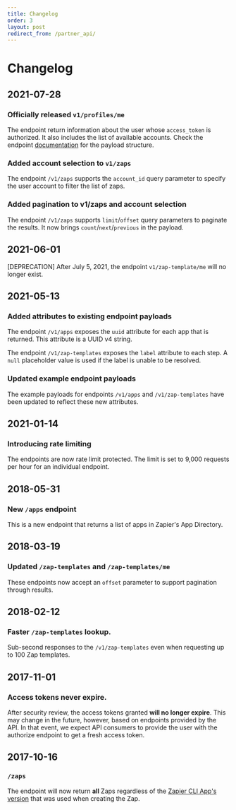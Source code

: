 ```yaml
---
title: Changelog
order: 3
layout: post
redirect_from: /partner_api/
---
```


# Changelog

## 2021-07-28
### Officially released `v1/profiles/me`
The endpoint return information about the user whose `access_token` is authorized. 
It also includes the list of available accounts. Check the endpoint
[documentation](https://platform.zapier.com/partner_api/endpoints#get-v1profilesme) for the payload structure.

### Added account selection to `v1/zaps`
The endpoint `/v1/zaps` supports the `account_id` query parameter to specify the user account 
to filter the list of zaps.

### Added pagination to v1/zaps and account selection
The endpoint `/v1/zaps` supports `limit`/`offset` query parameters to paginate the results.
It now brings `count`/`next`/`previous` in the payload.

## 2021-06-01
[DEPRECATION] After July 5, 2021, the endpoint `v1/zap-template/me` will no longer exist.

## 2021-05-13

### Added attributes to existing endpoint payloads

The endpoint `/v1/apps` exposes the `uuid` attribute for each app that is returned. This attribute is a UUID v4 string.

The endpoint `/v1/zap-templates` exposes the `label` attribute to each step. A `null` placeholder value is used if the label is unable to be resolved.

### Updated example endpoint payloads

The example payloads for endpoints `/v1/apps` and `/v1/zap-templates` have been updated to reflect these new attributes.

## 2021-01-14

### Introducing rate limiting

The endpoints are now rate limit protected. The limit is set to 9,000 requests per hour for an individual endpoint.

## 2018-05-31

### New `/apps` endpoint

This is a new endpoint that returns a list of apps in Zapier's App Directory.

## 2018-03-19

### Updated `/zap-templates` and `/zap-templates/me`

These endpoints now accept an `offset` parameter to support pagination through results.

## 2018-02-12

### Faster `/zap-templates` lookup.

Sub-second responses to the `/v1/zap-templates` even when requesting up to 100 Zap templates.

## 2017-11-01

### Access tokens never expire.

After security review, the access tokens granted **will no longer expire**. This may change in the future, however, based on endpoints provided by the API. In that event, we expect API consumers to provide the user with the authorize endpoint to get a fresh access token.

## 2017-10-16

###  `/zaps`

The endpoint will now return **all** Zaps regardless of the [Zapier CLI App's version](https://github.com/zapier/zapier-platform-cli) that was used when creating the Zap.
